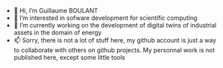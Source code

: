 - 👋 Hi, I’m Guillaume BOULANT
- 👀 I’m interested in sofware development for scientific computing
- 🌱 I’m currently working on the development of digital twins of industrial assets in the domain of energy
- 📫 Sorry, there is not a lot of stuff here, my github account is just a way to collaborate with others on github projects. My personnal work is not published here, except some little tools

<!---
gboulant/gboulant is a ✨ special ✨ repository because its `README.md` (this file) appears on your GitHub profile.
You can click the Preview link to take a look at your changes.
--->
